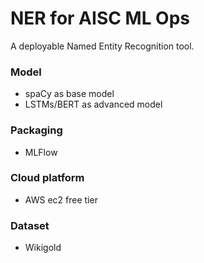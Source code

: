 # NER for AISC ML Ops 

A deployable Named Entity Recognition tool.  

### Model
- spaCy as base model
- LSTMs/BERT as advanced model

### Packaging
- MLFlow

### Cloud platform
- AWS ec2 free tier

### Dataset
- Wikigold
